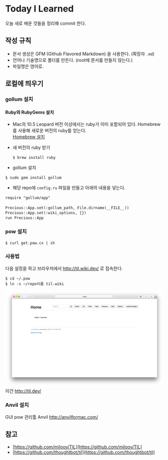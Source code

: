 # Today I Learned

오늘 새로 배운 것들을 정리해 commit 한다. 

## 작성 규칙
* 문서 생성은 GFM (Github Flavored Markdown) 을 사용한다. (확장자 `.md`)
* 언어나 기술명으로 폴더를 만든다. (root에 문서를 만들지 않는다.)
* 파일명은 영어로.

## 로컬에 띄우기  

### gollum 설치  

#### Ruby와 RubyGems 설치  

- Mac의 10.5 Leopard 버전 이상에서는 ruby가 이미 포함되어 있다. Homebrew를 사용해 새로운 버전의 ruby를 얻는다.  
 [Homebrew 설치](brew.sh)   

- 새 버전의 ruby 받기   
  ```
  $ brew install ruby
  ```  

- gollum 설치  
 ```
 $ sudo gem install gollum
 ```  

- 해당 repo에 `config.ru` 파일을 만들고 아래의 내용을 넣는다.  

 ```
 require "gollum/app"
 
 Precious::App.set(:gollum_path, File.dirname(__FILE__))
 Precious::App.set(:wiki_options, {})
 run Precious::App
 ```

### pow 설치
 ```
 $ curl get.pow.cx | sh
 ```

### 사용법  
다음 설정을 하고 브라우저에서 http://til.wiki.dev/ 로 접속한다.
```
$ cd ~/.pow
$ ln -s ~/repo이름 til.wiki
```

![gollum](/img/gollum.png)  
이건 http://til.dev/

### Anvil 설치

GUI pow 관리툴 Anvil http://anvilformac.com/

## 참고

* [https://github.com/milooy/TIL](https://github.com/milooy/TIL)
* [https://github.com/thoughtbot/til](https://github.com/thoughtbot/til)